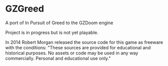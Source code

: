 # GZGreed
A port of In Pursuit of Greed to the GZDoom engine

Project is in progress but is not yet playable.

In 2014 Robert Morgan released the source code for this game as freeware with the conditions:
"These sources are provided for educational and historical purposes. No assets or code may be used in any way commercially. Personal and educational use only."
